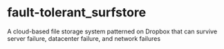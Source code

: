 # fault-tolerant_surfstore
A cloud-based file storage system patterned on Dropbox that can survive server failure, datacenter failure, and network failures
